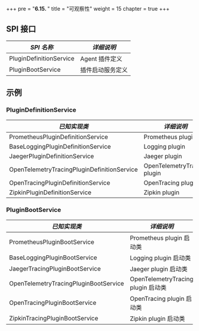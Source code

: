 +++
pre = "<b>6.15. </b>"
title = "可观察性"
weight = 15
chapter = true
+++

## SPI 接口

| *SPI 名称*       | *详细说明*   |
|---------------- |------------ |
| PluginDefinitionService | Agent 插件定义 |
| PluginBootService | 插件启动服务定义 |

## 示例
### PluginDefinitionService

| *已知实现类*                      | *详细说明*              |
|-------------------------------- |----------------------- |
| PrometheusPluginDefinitionService | Prometheus plugin     |
| BaseLoggingPluginDefinitionService | Logging plugin  |
| JaegerPluginDefinitionService    | Jaeger plugin |
| OpenTelemetryTracingPluginDefinitionService    | OpenTelemetryTracing plugin |
| OpenTracingPluginDefinitionService    | OpenTracing plugin |
| ZipkinPluginDefinitionService    | Zipkin plugin |


### PluginBootService

| *已知实现类*                      | *详细说明*              |
|-------------------------------- |----------------------- |
| PrometheusPluginBootService | Prometheus plugin 启动类 |
| BaseLoggingPluginBootService | Logging plugin 启动类   |
| JaegerTracingPluginBootService | Jaeger plugin 启动类  |
| OpenTelemetryTracingPluginBootService | OpenTelemetryTracing plugin 启动类 |
| OpenTracingPluginBootService | OpenTracing plugin 启动类  |
| ZipkinTracingPluginBootService | Zipkin plugin 启动类 |
